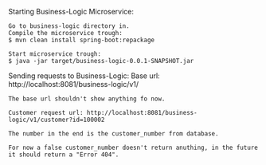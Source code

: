 Starting Business-Logic Microservice:

    Go to business-logic directory in.
    Compile the microservice trough:
    $ mvn clean install spring-boot:repackage

    Start microservice trough:
    $ java -jar target/business-logic-0.0.1-SNAPSHOT.jar

Sending requests to Business-Logic:
    Base url: http://localhost:8081/business-logic/v1/ 

    The base url shouldn't show anything fo now.

    Customer request url: http://localhost:8081/business-logic/v1/customer?id=100002

    The number in the end is the customer_number from database.

    For now a false customer_number doesn't return anuthing, in the future it should return a "Error 404".

    